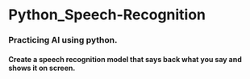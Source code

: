# Python_Speech-Recognition
### Practicing AI using python.

#### Create a speech recognition model that says back what you say and shows it on screen.
